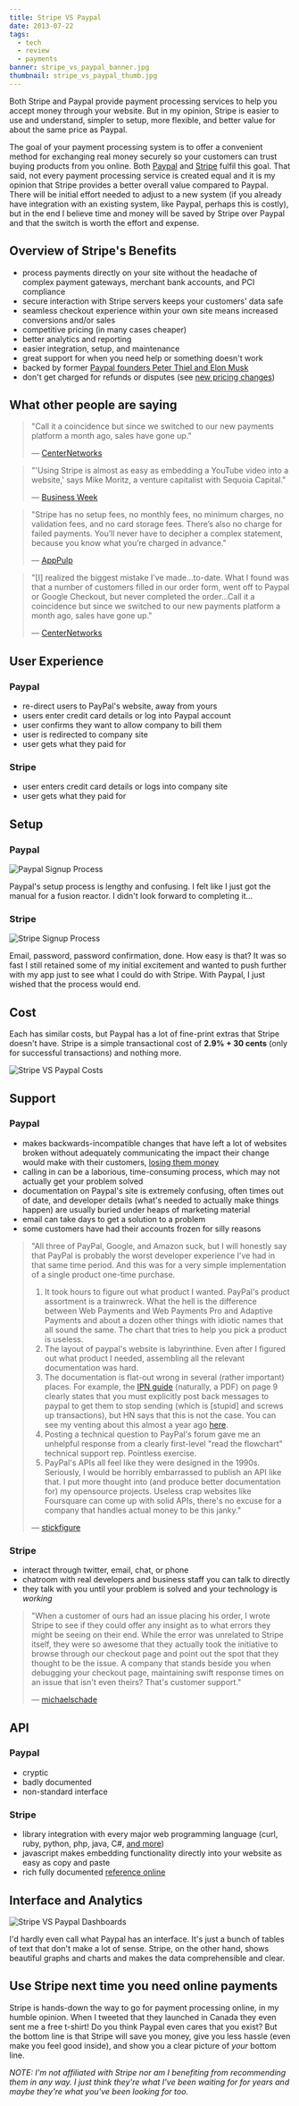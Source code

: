 ```yaml
---
title: Stripe VS Paypal
date: 2013-07-22
tags:
  - tech
  - review
  - payments
banner: stripe_vs_paypal_banner.jpg
thumbnail: stripe_vs_paypal_thumb.jpg
---
```


Both Stripe and Paypal provide payment processing services to help
you accept money through your website. But in my opinion, Stripe is
easier to use and understand, simpler to setup, more flexible, and
better value for about the same price as Paypal.

The goal of your payment processing system is to offer a convenient
method for exchanging real money securely so your customers can trust
buying products from you online. Both [Paypal](https://paypal.com/)
and [Stripe](https://stripe.com/) fulfil this goal. That said, not every
payment processing service is created equal and it is my opinion that Stripe
provides a better overall value compared to Paypal. There will be initial effort
needed to adjust to a new system (if you already have integration with an existing
system, like Paypal, perhaps this is costly), but in the end I believe
time and money will be saved by Stripe over Paypal and that the switch
is worth the effort and expense.


Overview of Stripe's Benefits
-----------------------------

- process payments directly on your site without the headache of
complex payment gateways, merchant bank accounts, and PCI compliance
- secure interaction with Stripe servers keeps your customers' data safe
- seamless checkout experience within your own site means increased conversions and/or sales
- competitive pricing (in many cases cheaper)
- better analytics and reporting
- easier integration, setup, and maintenance
- great support for when you need help or something doesn't work
- backed by former [Paypal founders Peter Thiel and Elon Musk](https://www.fastcompany.com/1813087/inside-stripe-paypal-competitor-backed-paypal-founders-peter-thiel-elon-musk)
- don't get charged for refunds or disputes (see [new pricing changes](https://stripe.com/blog/a-pricing-update))


What other people are saying
----------------------------

> "Call it a coincidence but since we switched to our new payments platform
> a month ago, sales have gone up."
>
> — [CenterNetworks](http://www.centernetworks.com/stripe-from-paypal-google-checkout/)

> "'Using Stripe is almost as easy as embedding a YouTube
> video into a website,' says Mike Moritz, a venture capitalist with
> Sequoia Capital."
>
> — [Business Week](https://www.businessweek.com/articles/2012-02-23/stripe-aims-to-reinvent-e-payments)

> "Stripe has no setup fees, no monthly fees, no minimum
> charges, no validation fees, and no card storage fees. There’s also no
> charge for failed payments. You’ll never have to decipher a complex
> statement, because you know what you’re charged in advance."
>
> — [AppPulp](http://www.apppulp.com/article/stripe-vs-paypal-online-payment-disrupt/)

> "[I] realized the biggest mistake I’ve made...to-date.
> What I found was that a number of customers filled in our order form,
> went off to Paypal or Google Checkout, but never completed the
> order...Call it a coincidence but since we switched to our new payments
> platform a month ago, sales have gone up."
>
> — [CenterNetworks](http://www.centernetworks.com/stripe-from-paypal-google-checkout)


User Experience
---------------

### Paypal

- re-direct users to PayPal's website, away from yours
- users enter credit card details or log into Paypal account
- user confirms they want to allow company to bill them
- user is redirected to company site
- user gets what they paid for

### Stripe

- user enters credit card details or logs into company site
- user gets what they paid for


Setup
-----

### Paypal

![Paypal Signup Process](paypal_signup_process.jpg)

Paypal's setup process is lengthy and confusing. I felt like I just
got the manual for a fusion reactor. I didn't look forward to completing it...

### Stripe

![Stripe Signup Process](stripe_signup_process.jpg)

Email, password, password confirmation, done. How easy is that? It
was so fast I still retained some of my initial excitement and wanted to push
further with my app just to see what I could do with Stripe. With
Paypal, I just wished that the process would end.


Cost
----

Each has similar costs, but Paypal has a lot of fine-print extras
that Stripe doesn't have. Stripe is a simple transactional cost of
**2.9% + 30 cents** (only for successful transactions) and nothing more.

![Stripe VS Paypal Costs](costs.jpg)


Support
-------

### Paypal

- makes backwards-incompatible changes that have left a lot of
  websites broken without adequately communicating the impact their change
  would make with their customers, [losing them money](https://gc-taylor.com/blog/2011/12/8/why-we-ditched-paypal-stripe/)
- calling in can be a laborious, time-consuming process, which may not actually get your problem solved
- documentation on Paypal's site is extremely confusing, often times
  out of date, and developer details (what's needed to actually make
  things happen) are usually buried under heaps of marketing material
- email can take days to get a solution to a problem
- some customers have had their accounts frozen for silly reasons

> "All three of PayPal, Google, and Amazon suck, but I will honestly say that
> PayPal is probably the worst developer experience I've had in that same time
> period. And this was for a very simple implementation of a single product
> one-time purchase.
>
> 1. It took hours to figure out what product I wanted. PayPal's product
>   assortment is a trainwreck. What the hell is the difference between Web
>   Payments and Web Payments Pro and Adaptive Payments and about a dozen
>   other things with idiotic names that all sound the same. The chart that
>   tries to help you pick a product is useless.
> 2. The layout of paypal's website is labyrinthine. Even after I figured
>   out what product I needed, assembling all the relevant documentation was hard.
> 3. The documentation is flat-out wrong in several (rather important) places.
>   For example, the [IPN guide](https://cms.paypal.com/cms_content/GB/en_GB/files/developer/IPNGuide.pdf)
>   (naturally, a PDF) on page 9 clearly states that you must explicitly
>   post back messages to paypal to get them to stop sending (which is
>   [stupid] and screws up transactions), but HN says that this is not the
>   case. You can see my venting about this almost a year ago [here](http://news.ycombinator.com/item?id=2341119).
> 4. Posting a technical question to PayPal's forum gave me an unhelpful
>   response from a clearly first-level "read the flowchart" technical
>   support rep. Pointless exercise.
> 5. PayPal's APIs all feel like they were designed in the 1990s.
>   Seriously, I would be horribly embarrassed to publish an API like that. I
>   put more thought into (and produce better documentation for) my
>   opensource projects. Useless crap websites like Foursquare can come up
>   with solid APIs, there's no excuse for a company that handles actual
>   money to be this janky."
>
> — [stickfigure](http://news.ycombinator.com/item?id=3331556)

### Stripe

- interact through twitter, email, chat, or phone
- chatroom with real developers and business staff you can talk to directly
- they talk with you until your problem is solved and your technology is *working*

> "When a customer of ours had an issue placing his order, I
> wrote Stripe to see if they could offer any insight as to what errors
> they might be seeing on their end. While the error was unrelated to
> Stripe itself, they were so awesome that they actually took the
> initiative to browse through our checkout page and point out the spot
> that they thought to be the issue. A company that stands beside you when
> debugging your checkout page, maintaining swift response times on an
> issue that isn't even theirs? That's customer support."
>
> — [michaelschade](http://news.ycombinator.com/item?id=3331556)


API
---

### Paypal

- cryptic
- badly documented
- non-standard interface

### Stripe

- library integration with every major web programming language (curl, ruby,
  python, php, java, C#, [and more](https://stripe.com/docs/libraries))
- javascript makes embedding functionality directly into your website as easy as copy and paste
- rich fully documented [reference online](https://stripe.com/docs)


Interface and Analytics
-----------------------

![Stripe VS Paypal Dashboards](dashboards.jpg)

I'd hardly even call what Paypal has an interface. It's just a bunch
of tables of text that don't make a lot of sense. Stripe, on the other
hand, shows beautiful graphs and charts and makes the data
comprehensible and clear.


Use Stripe next time you need online payments
---------------------------------------------

Stripe is hands-down the way to go for payment processing online, in
my humble opinion. When I tweeted that they launched in Canada they even
sent me a free t-shirt! Do you think Paypal even cares that you exist?
But the bottom line is that Stripe will save you money, give you less
hassle (even make you feel good inside), and show you a clear picture of
*your* bottom line.

*NOTE: I'm not affiliated with Stripe nor am I benefiting from
recommending them in any way. I just think they're what I've been
waiting for for years and maybe they're what you've been looking for
too.*
